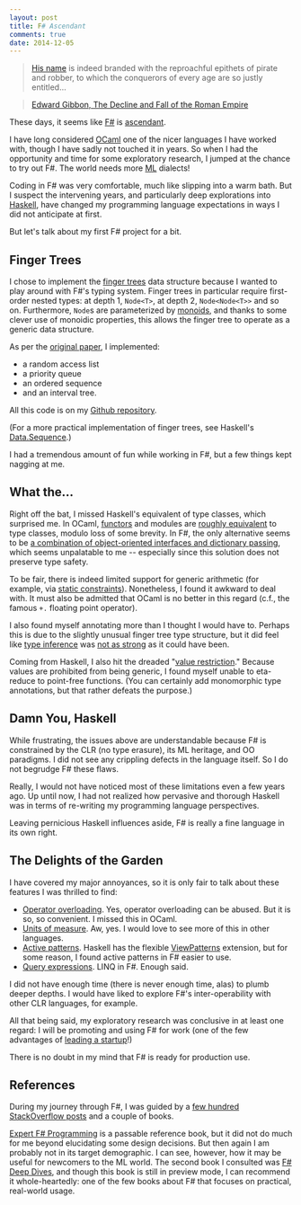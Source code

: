 ```yaml
---
layout: post
title: F# Ascendant
comments: true
date: 2014-12-05
---
```


> [His name](http://en.wikipedia.org/wiki/Alaric_I) is indeed branded with the reproachful epithets of pirate and robber, to which the conquerors of every age are so justly entitled...

> [Edward Gibbon, The Decline and Fall of the Roman Empire](http://www.gutenberg.org/files/25717/25717-h/25717-h.htm)

These days, it seems like [F#](http://fsharp.org/) is [ascendant](http://www.infoworld.com/article/2610183/microsoft-net/article.html).

I have long considered [OCaml](https://ocaml.org/) one of the nicer languages I have worked with, though I have sadly not touched it in years. So when I had the opportunity and time for some exploratory research, I jumped at the chance to try out F#. The world needs more [ML](http://en.wikipedia.org/wiki/ML_(programming_language)) dialects!

Coding in F# was very comfortable, much like slipping into a warm bath. But I suspect the intervening years, and particularly deep explorations into [Haskell](https://www.haskell.org/haskellwiki/Haskell), have changed my programming language expectations in ways I did not anticipate at first.

But let's talk about my first F# project for a bit.

<!--more-->

## Finger Trees

I chose to implement the [finger trees](http://en.wikipedia.org/wiki/Finger_tree) data structure because I wanted to play around with F#'s typing system. Finger trees in particular require first-order nested types: at depth 1, `Node<T>`, at depth 2, `Node<Node<T>>` and so on. Furthermore, `Node`s are parameterized by [monoids](http://mathworld.wolfram.com/Monoid.html), and thanks to some clever use of monoidic properties, this allows the finger tree to operate as a generic data structure.

As per the [original paper](https://github.com/cantsin/fsharp-finger-trees/blob/master/reference/Finger%20trees%20-%20a%20simple%20general-purpose%20data%20structure%20(Hinze,%20Paterson).pdf?raw=true), I implemented:

- a random access list
- a priority queue
- an ordered sequence
- and an interval tree.

All this code is on my [Github repository](https://github.com/cantsin/fsharp-finger-trees).

(For a more practical implementation of finger trees, see Haskell's [Data.Sequence](https://hackage.haskell.org/package/containers-0.3.0.0/docs/Data-Sequence.html).)

I had a tremendous amount of fun while working in F#, but a few things kept nagging at me.

## What the...

Right off the bat, I missed Haskell's equivalent of type classes, which surprised me. In OCaml, [functors](https://realworldocaml.org/v1/en/html/functors.html) and modules are [roughly equivalent](http://conway.rutgers.edu/~ccshan/wiki/blog/posts/Translations/) to type classes, modulo loss of some brevity. In F#, the only alternative seems to be [a combination of object-oriented interfaces and dictionary passing](https://web.archive.org/web/20081017141728/http://blog.matthewdoig.com/?p=112), which seems unpalatable to me -- especially since this solution does not preserve type safety.

To be fair, there is indeed limited support for generic arithmetic (for example, via [static constraints](http://msdn.microsoft.com/en-us/library/dd233203.aspx)). Nonetheless, I found it awkward to deal with. It must also be admitted that OCaml is no better in this regard (c.f., the famous `+.` floating point operator).

I also found myself annotating more than I thought I would have to. Perhaps this is due to the slightly unusual finger tree type structure, but it did feel like [type inference](http://lorgonblog.wordpress.com/2009/10/25/overview-of-type-inference-in-f/) was [not as strong](http://stackoverflow.com/questions/3162387/why-is-fs-type-inference-so-fickle) as it could have been.

Coming from Haskell, I also hit the dreaded "[value restriction](http://en.wikipedia.org/wiki/Value_restriction)." Because values are prohibited from being generic, I found myself unable to eta-reduce to point-free functions. (You can certainly add monomorphic type annotations, but that rather defeats the purpose.)

## Damn You, Haskell

While frustrating, the issues above are understandable because F# is constrained by the CLR (no type erasure), its ML heritage, and OO paradigms. I did not see any crippling defects in the language itself. So I do not begrudge F# these flaws.

Really, I would not have noticed most of these limitations even a few years ago. Up until now, I had not realized how pervasive and thorough Haskell was in terms of re-writing my programming language perspectives.

Leaving pernicious Haskell influences aside, F# is really a fine language in its own right.

## The Delights of the Garden

I have covered my major annoyances, so it is only fair to talk about these features I was thrilled to find:

- [Operator overloading](http://en.wikibooks.org/wiki/F_Sharp_Programming/Operator_Overloading). Yes, operator overloading can be abused. But it is so, so convenient. I missed this in OCaml.
- [Units of measure](http://msdn.microsoft.com/en-us/library/dd233243.aspx). Aw, yes. I would love to see more of this in other languages.
- [Active patterns](http://fsharpforfunandprofit.com/posts/convenience-active-patterns/). Haskell has the flexible [ViewPatterns](https://ghc.haskell.org/trac/ghc/wiki/ViewPatterns) extension, but for some reason, I found active patterns in F# easier to use.
- [Query expressions](http://msdn.microsoft.com/en-us/library/hh225374.aspx). LINQ in F#. Enough said.

I did not have enough time (there is never enough time, alas) to plumb deeper depths. I would have liked to explore F#'s inter-operability with other CLR languages, for example.

All that being said, my exploratory research was conclusive in at least one regard: I will be promoting and using F# for work (one of the few advantages of [leading a startup](http://www.openhorizonlabs.com/)!)

There is no doubt in my mind that F# is ready for production use.

## References

During my journey through F#, I was guided by a [few hundred StackOverflow posts](http://stackoverflow.com/questions/tagged/f%23) and a couple of books.

[Expert F# Programming](http://www.apress.com/9781430246503) is a passable reference book, but it did not do much for me beyond elucidating some design decisions. But then again I am probably not in its target demographic. I can see, however, how it may be useful for newcomers to the ML world. The second book I consulted was [F# Deep Dives](http://www.manning.com/petricek2/), and though this book is still in preview mode, I can recommend it whole-heartedly: one of the few books about F# that focuses on practical, real-world usage.